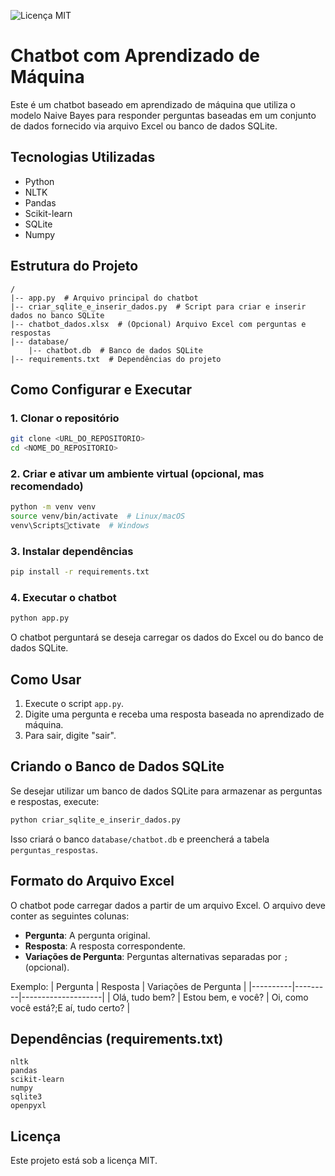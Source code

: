 
![Licença MIT](https://opensource.org/files/OSI_Approved_Icons/MIT_Logo.svg)

# Chatbot com Aprendizado de Máquina

Este é um chatbot baseado em aprendizado de máquina que utiliza o modelo Naive Bayes para responder perguntas baseadas em um conjunto de dados fornecido via arquivo Excel ou banco de dados SQLite.

## Tecnologias Utilizadas
- Python
- NLTK
- Pandas
- Scikit-learn
- SQLite
- Numpy

## Estrutura do Projeto
```
/
|-- app.py  # Arquivo principal do chatbot
|-- criar_sqlite_e_inserir_dados.py  # Script para criar e inserir dados no banco SQLite
|-- chatbot_dados.xlsx  # (Opcional) Arquivo Excel com perguntas e respostas
|-- database/
    |-- chatbot.db  # Banco de dados SQLite
|-- requirements.txt  # Dependências do projeto
```

## Como Configurar e Executar

### 1. Clonar o repositório
```sh
git clone <URL_DO_REPOSITORIO>
cd <NOME_DO_REPOSITORIO>
```

### 2. Criar e ativar um ambiente virtual (opcional, mas recomendado)
```sh
python -m venv venv
source venv/bin/activate  # Linux/macOS
venv\Scriptsctivate  # Windows
```

### 3. Instalar dependências
```sh
pip install -r requirements.txt
```

### 4. Executar o chatbot
```sh
python app.py
```

O chatbot perguntará se deseja carregar os dados do Excel ou do banco de dados SQLite.

## Como Usar
1. Execute o script `app.py`.
2. Digite uma pergunta e receba uma resposta baseada no aprendizado de máquina.
3. Para sair, digite "sair".

## Criando o Banco de Dados SQLite
Se desejar utilizar um banco de dados SQLite para armazenar as perguntas e respostas, execute:
```sh
python criar_sqlite_e_inserir_dados.py
```
Isso criará o banco `database/chatbot.db` e preencherá a tabela `perguntas_respostas`.

## Formato do Arquivo Excel
O chatbot pode carregar dados a partir de um arquivo Excel. O arquivo deve conter as seguintes colunas:
- **Pergunta**: A pergunta original.
- **Resposta**: A resposta correspondente.
- **Variações de Pergunta**: Perguntas alternativas separadas por `;` (opcional).

Exemplo:
| Pergunta | Resposta | Variações de Pergunta |
|----------|---------|--------------------|
| Olá, tudo bem? | Estou bem, e você? | Oi, como você está?;E aí, tudo certo? |

## Dependências (requirements.txt)
```
nltk
pandas
scikit-learn
numpy
sqlite3
openpyxl
```

## Licença
Este projeto está sob a licença MIT.
